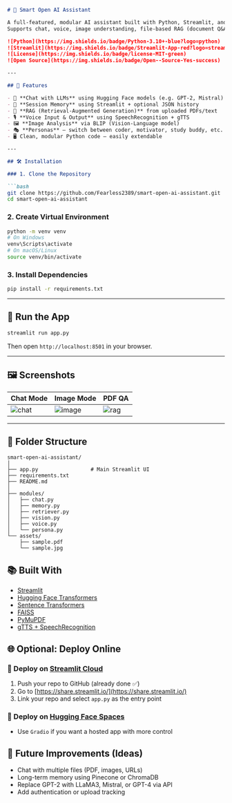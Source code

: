 



````markdown
# 🤖 Smart Open AI Assistant

A full-featured, modular AI assistant built with Python, Streamlit, and Hugging Face.  
Supports chat, voice, image understanding, file-based RAG (document Q&A), and personas like coder, motivator, or study buddy.

![Python](https://img.shields.io/badge/Python-3.10+-blue?logo=python)
![Streamlit](https://img.shields.io/badge/Streamlit-App-red?logo=streamlit)
![License](https://img.shields.io/badge/license-MIT-green)
![Open Source](https://img.shields.io/badge/Open--Source-Yes-success)

---

## 🚀 Features

- 💬 **Chat with LLMs** using Hugging Face models (e.g. GPT-2, Mistral)
- 🧠 **Session Memory** using Streamlit + optional JSON history
- 📄 **RAG (Retrieval-Augmented Generation)** from uploaded PDFs/text
- 🎙️ **Voice Input & Output** using SpeechRecognition + gTTS
- 🖼️ **Image Analysis** via BLIP (Vision-Language model)
- 🎭 **Personas** — switch between coder, motivator, study buddy, etc.
- 🖥️ Clean, modular Python code — easily extendable

---

## 🛠️ Installation

### 1. Clone the Repository

```bash
git clone https://github.com/Fearless2389/smart-open-ai-assistant.git
cd smart-open-ai-assistant
````

### 2. Create Virtual Environment

```bash
python -m venv venv
# On Windows
venv\Scripts\activate
# On macOS/Linux
source venv/bin/activate
```

### 3. Install Dependencies

```bash
pip install -r requirements.txt
```

---

## 🧪 Run the App

```bash
streamlit run app.py
```

Then open `http://localhost:8501` in your browser.

---

## 🖼️ Screenshots

| Chat Mode                   | Image Mode                   | PDF QA                     |
| --------------------------- | ---------------------------- | -------------------------- |
| ![chat](assets/sample1.png) | ![image](assets/sample2.png) | ![rag](assets/sample3.png) |

---

## 🔧 Folder Structure

```
smart-open-ai-assistant/
│
├── app.py                 # Main Streamlit UI
├── requirements.txt
├── README.md
│
├── modules/
│   ├── chat.py
│   ├── memory.py
│   ├── retriever.py
│   ├── vision.py
│   ├── voice.py
│   └── persona.py
└── assets/
    ├── sample.pdf
    └── sample.jpg
```



## 📚 Built With

* [Streamlit](https://streamlit.io/)
* [Hugging Face Transformers](https://huggingface.co/)
* [Sentence Transformers](https://www.sbert.net/)
* [FAISS](https://github.com/facebookresearch/faiss)
* [PyMuPDF](https://pymupdf.readthedocs.io/)
* [gTTS + SpeechRecognition](https://pypi.org/project/SpeechRecognition/)



## 🌐 Optional: Deploy Online

### 🚀 Deploy on [Streamlit Cloud](https://share.streamlit.io/)

1. Push your repo to GitHub (already done ✅)
2. Go to [https://share.streamlit.io/](https://share.streamlit.io/)
3. Link your repo and select `app.py` as the entry point

### 🧠 Deploy on [Hugging Face Spaces](https://huggingface.co/spaces)

* Use `Gradio` if you want a hosted app with more control



## 🧠 Future Improvements (Ideas)

* Chat with multiple files (PDF, images, URLs)
* Long-term memory using Pinecone or ChromaDB
* Replace GPT-2 with LLaMA3, Mistral, or GPT-4 via API
* Add authentication or upload tracking



